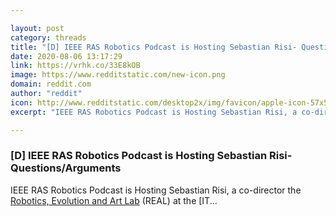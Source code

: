 ```yaml
---

layout: post
category: threads
title: "[D] IEEE RAS Robotics Podcast is Hosting Sebastian Risi- Questions/Arguments"
date: 2020-08-06 13:17:29
link: https://vrhk.co/33E8kOB
image: https://www.redditstatic.com/new-icon.png
domain: reddit.com
author: "reddit"
icon: http://www.redditstatic.com/desktop2x/img/favicon/apple-icon-57x57.png
excerpt: "IEEE RAS Robotics Podcast is Hosting Sebastian Risi, a co-director the [Robotics, Evolution and Art Lab](<https://real.itu.dk/>) (REAL) at the [IT..."

---
```


### [D] IEEE RAS Robotics Podcast is Hosting Sebastian Risi- Questions/Arguments

IEEE RAS Robotics Podcast is Hosting Sebastian Risi, a co-director the [Robotics, Evolution and Art Lab](<https://real.itu.dk/>) (REAL) at the [IT...